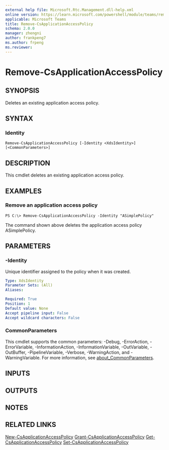 ```yaml
---
external help file: Microsoft.Rtc.Management.dll-help.xml
online version: https://learn.microsoft.com/powershell/module/teams/remove-csapplicationaccesspolicy
applicable: Microsoft Teams
title: Remove-CsApplicationAccessPolicy
schema: 2.0.0
manager: zhengni
author: frankpeng7
ms.author: frpeng
ms.reviewer:
---
```


# Remove-CsApplicationAccessPolicy

## SYNOPSIS

Deletes an existing application access policy.

## SYNTAX

### Identity

```
Remove-CsApplicationAccessPolicy [-Identity <XdsIdentity>] [<CommonParameters>]
```

## DESCRIPTION

This cmdlet deletes an existing application access policy.

## EXAMPLES

### Remove an application access policy

```
PS C:\> Remove-CsApplicationAccessPolicy -Identity "ASimplePolicy"
```

The command shown above deletes the application access policy ASimplePolicy.

## PARAMETERS

### -Identity

Unique identifier assigned to the policy when it was created.

```yaml
Type: XdsIdentity
Parameter Sets: (All)
Aliases:

Required: True
Position: 1
Default value: None
Accept pipeline input: False
Accept wildcard characters: False
```

### CommonParameters
This cmdlet supports the common parameters: -Debug, -ErrorAction, -ErrorVariable, -InformationAction, -InformationVariable, -OutVariable, -OutBuffer, -PipelineVariable, -Verbose, -WarningAction, and -WarningVariable. For more information, see [about_CommonParameters](https://go.microsoft.com/fwlink/?LinkID=113216).

## INPUTS

## OUTPUTS

## NOTES

## RELATED LINKS

[New-CsApplicationAccessPolicy](https://learn.microsoft.com/powershell/module/teams/new-csapplicationaccesspolicy)
[Grant-CsApplicationAccessPolicy](https://learn.microsoft.com/powershell/module/teams/new-csapplicationaccesspolicy)
[Get-CsApplicationAccessPolicy](https://learn.microsoft.com/powershell/module/teams/new-csapplicationaccesspolicy)
[Set-CsApplicationAccessPolicy](https://learn.microsoft.com/powershell/module/teams/new-csapplicationaccesspolicy)
